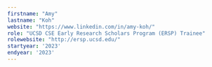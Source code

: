 ```yaml
---
firstname: "Amy"
lastname: "Koh"
website: "https://www.linkedin.com/in/amy-koh/"
role: "UCSD CSE Early Research Scholars Program (ERSP) Trainee"
rolewebsite: "http://ersp.ucsd.edu/"
startyear: '2023'
endyear: '2023'
---
```

